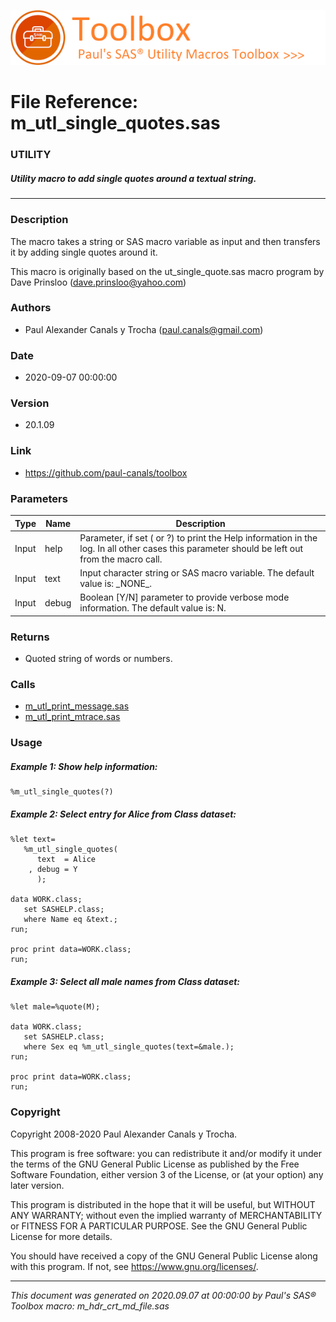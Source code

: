 [![../../misc/images/doc_header.png](../../misc/images/doc_header.png)](#)
# 
# File Reference: m_utl_single_quotes.sas

### UTILITY

##### Utility macro to add single quotes around a textual string.

***

### Description
The macro takes a string or SAS macro variable as input and then transfers it by adding single quotes around it.

 This macro is originally based on the ut_single_quote.sas macro program by Dave Prinsloo (dave.prinsloo@yahoo.com)



### Authors
* Paul Alexander Canals y Trocha (paul.canals@gmail.com)

### Date
* 2020-09-07 00:00:00

### Version
* 20.1.09

### Link
* https://github.com/paul-canals/toolbox

### Parameters
| Type | Name | Description |
| ---- | ---- | ----------- |
| Input | help | Parameter, if set ( or ?) to print the Help information in the log. In all other cases this parameter should be left out from the macro call. |
| Input | text | Input character string or SAS macro variable. The default value is: \_NONE\_. |
| Input | debug | Boolean [Y/N] parameter to provide verbose mode information. The default value is: N. |

### Returns
* Quoted string of words or numbers.

### Calls
* [m_utl_print_message.sas](m_utl_print_message.md)
* [m_utl_print_mtrace.sas](m_utl_print_mtrace.md)

### Usage

##### Example 1: Show help information:
```sas
%m_utl_single_quotes(?)
```

##### Example 2: Select entry for Alice from Class dataset:
```sas
%let text=
   %m_utl_single_quotes(
      text  = Alice
    , debug = Y
      );

data WORK.class;
   set SASHELP.class;
   where Name eq &text.;
run;

proc print data=WORK.class;
run;

```

##### Example 3: Select all male names from Class dataset:
```sas
%let male=%quote(M);

data WORK.class;
   set SASHELP.class;
   where Sex eq %m_utl_single_quotes(text=&male.);
run;

proc print data=WORK.class;
run;

```

### Copyright
Copyright 2008-2020 Paul Alexander Canals y Trocha. 
 
This program is free software: you can redistribute it and/or modify 
it under the terms of the GNU General Public License as published by 
the Free Software Foundation, either version 3 of the License, or 
(at your option) any later version. 
 
This program is distributed in the hope that it will be useful, 
but WITHOUT ANY WARRANTY; without even the implied warranty of 
MERCHANTABILITY or FITNESS FOR A PARTICULAR PURPOSE. See the 
GNU General Public License for more details. 
 
You should have received a copy of the GNU General Public License 
along with this program. If not, see <https://www.gnu.org/licenses/>. 


***
*This document was generated on 2020.09.07 at 00:00:00 by Paul's SAS&reg; Toolbox macro: m_hdr_crt_md_file.sas*

